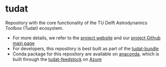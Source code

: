 
# tudat

Repository with the core functionality of the TU Delft Astrodynamics Toolbox (Tudat) ecosystem. 
* For more details, we refer to the [project website](https://docs.tudat.space/en/latest/) and our [project Github main page](https://github.com/tudat-team)
* For developers, this repository is best built as part of the [tudat-bundle](https://github.com/tudat-team/tudat-bundle)
* Conda package for this repository are available on [anaconda](anaconda.org/tudat-team/tudat/), which is built through the [tudat-feedstock](https://github.com/tudat-team/tudat-feedstock) on [Azure](https://dev.azure.com/tudat-team/feedstock-builds/_build?definitionId=2)

